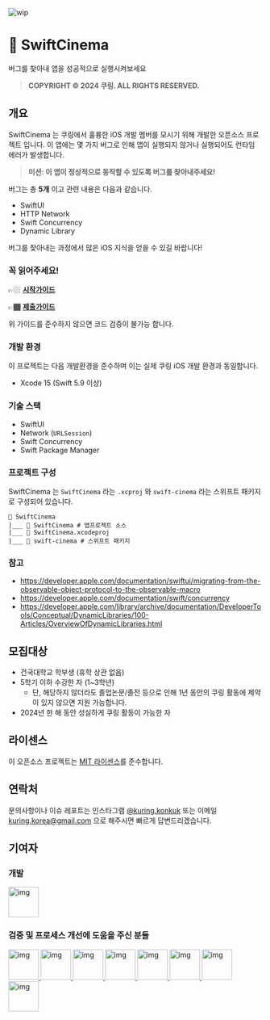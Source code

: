 ![wip](https://img.shields.io/badge/모집상태-진행중-F6C954.svg?style=for-the-badge)

#  🍿 SwiftCinema

버그를 찾아내 앱을 성공적으로 실행시켜보세요

> **COPYRIGHT © 2024 쿠링. ALL RIGHTS RESERVED.**

## 개요

SwiftCinema 는 쿠링에서 훌륭한 iOS 개발 멤버를 모시기 위해 개발한 오픈소스 프로젝트 입니다. 
이 앱에는 몇 가지 버그로 인해 앱이 실행되지 않거나 실행되어도 런타임 에러가 발생합니다.

> **미션: 이 앱이 정상적으로 동작할 수 있도록 버그를 찾아내주세요!**

버그는 총 **5개** 이고 관련 내용은 다음과 같습니다.
- SwiftUI
- HTTP Network
- Swift Concurrency
- Dynamic Library

버그를 찾아내는 과정에서 많은 iOS 지식을 얻을 수 있길 바랍니다!

### 꼭 읽어주세요!

👉🏼 [**시작가이드**](/시작가이드.md)

👉🏾 [**제출가이드**](/제출가이드.md)

위 가이드를 준수하지 않으면 코드 검증이 불가능 합니다.
 
### 개발 환경

이 프로젝트는 다음 개발환경을 준수하며 이는 실제 쿠링 iOS 개발 환경과 동일합니다.
- Xcode 15 (Swift 5.9 이상)

### 기술 스택
- SwiftUI
- Network (`URLSession`)
- Swift Concurrency
- Swift Package Manager

### 프로젝트 구성

SwiftCinema 는 `SwiftCinema` 라는 `.xcproj` 와 `swift-cinema` 라는 스위프트 패키지로 구성되어 있습니다.

```
📁 SwiftCinema
|___ 📁 SwiftCinema # 앱프로젝트 소스
|___ 📄 SwiftCinema.xcodeproj
|___ 📁 swift-cinema # 스위프트 패키지
```

### 참고
- https://developer.apple.com/documentation/swiftui/migrating-from-the-observable-object-protocol-to-the-observable-macro
- https://developer.apple.com/documentation/swift/concurrency
- https://developer.apple.com/library/archive/documentation/DeveloperTools/Conceptual/DynamicLibraries/100-Articles/OverviewOfDynamicLibraries.html

## 모집대상
- 건국대학교 학부생 (휴학 상관 없음)
- 5학기 이하 수강한 자 (1~3학년)
  - 단, 해당하지 않더라도 졸업논문/졸전 등으로 인해 1년 동안의 쿠링 활동에 제약이 있지 않으면 지원 가능합니다.
- 2024년 한 해 동안 성실하게 쿠링 활동이 가능한 자

## 라이센스
이 오픈소스 프로젝트는 [MIT 라이센스](/LICENSE.txt)를 준수합니다.

## 연락처
문의사항이나 이슈 레포트는 인스타그램 [@kuring.konkuk](https://instagram.com/kuring.konkuk) 또는 이메일 [kuring.korea@gmail.com](mailto:kuring.korea@gmail.com) 으로 해주시면 빠르게 답변드리겠습니다.

## 기여자

### 개발
<a href="https://github.com/x-0o0">
 <img src="https://github.com/x-0o0.png" alt="img" width="60"/>
</a>

### 검증 및 프로세스 개선에 도움을 주신 분들
<a href="https://github.com/mininny">
 <img src="https://github.com/mininny.png" alt="img" width="60"/>
</a>

<a href="https://github.com/zbqmgldjfh">
 <img src="https://github.com/zbqmgldjfh.png" alt="img" width="60"/>
</a>

<a href="https://github.com/famous90">
 <img src="https://github.com/famous90.png" alt="img" width="60"/>
</a>

<a href="https://github.com/chaneeii">
 <img src="https://github.com/chaneeii.png" alt="img" width="60"/>
</a>

<a href="https://github.com/gaeng2y">
 <img src="https://github.com/gaeng2y.png" alt="img" width="60"/>
</a>

<a href="https://github.com/Jager-yoo">
 <img src="https://github.com/Jager-yoo.png" alt="img" width="60"/>
</a>

<a href="https://github.com/dayo2n">
 <img src="https://github.com/dayo2n.png" alt="img" width="60"/>
</a>

<a href="https://github.com/ValseLee">
 <img src="https://github.com/ValseLee.png" alt="img" width="60"/>
</a>
